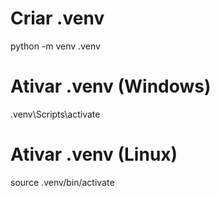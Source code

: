 # Criar .venv
python -m venv .venv

# Ativar .venv (Windows)
.venv\Scripts\activate

# Ativar .venv (Linux)
source .venv/bin/activate
